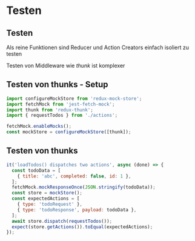 # Testen

## Testen

Als reine Funktionen sind Reducer und Action Creators einfach isoliert zu testen

Testen von Middleware wie _thunk_ ist komplexer

## Testen von thunks - Setup

```js
import configureMockStore from 'redux-mock-store';
import fetchMock from 'jest-fetch-mock';
import thunk from 'redux-thunk';
import { requestTodos } from './actions';

fetchMock.enableMocks();
const mockStore = configureMockStore([thunk]);
```

## Testen von thunks

```js
it('loadTodos() dispatches two actions', async (done) => {
  const todoData = [
    { title: 'abc', completed: false, id: 1 },
  ];
  fetchMock.mockResponseOnce(JSON.stringify(todoData));
  const store = mockStore();
  const expectedActions = [
    { type: 'todoRequest' },
    { type: 'todoResponse', payload: todoData },
  ];
  await store.dispatch(requestTodos());
  expect(store.getActions()).toEqual(expectedActions);
});
```
